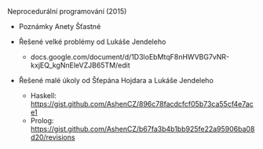 Neprocedurální programování (2015)
- Poznámky Anety Šťastné

- Řešené velké problémy od Lukáše Jendeleho
  - docs.google.com/document/d/1D3loEbMtqF8nHWVBG7vNR-kxjEQ_kgNnEleVZJB65TM/edit
- Řešené malé úkoly od Šťepána Hojdara a Lukáše Jendeleho
  - Haskell: https://gist.github.com/AshenCZ/896c78facdcfcf05b73ca55cf4e7ace1
  - Prolog: https://gist.github.com/AshenCZ/b67fa3b4b1bb925fe22a95906ba08d20/revisions

